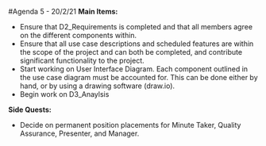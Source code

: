 #Agenda 5 - 20/2/21
**Main Items:**
  -  Ensure that D2_Requirements is completed and that all members agree on the
  different components within.
  -  Ensure that all use case descriptions and scheduled features are within
  the scope of the project and can both be completed, and contribute
  significant functionality to the project.
  -  Start working on User Interface Diagram. Each component outlined in the
  use case diagram must be accounted for. This can be done either by hand,
  or by using a drawing software (draw.io).
  -  Begin work on D3_Anaylsis

**Side Quests:**
  -  Decide on permanent position placements for Minute Taker, Quality Assurance,
  Presenter, and Manager.

